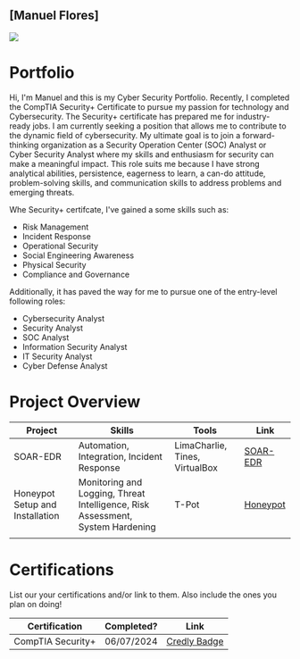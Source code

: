 ## [Manuel Flores] 

<a href="https://linkedin.com/in/manuelflores998"><img src="https://img.shields.io/badge/-LinkedIn-0072b1?&style=for-the-badge&logo=linkedin&logoColor=white" /></a>

# Portfolio

Hi, I'm Manuel and this is my Cyber Security Portfolio. Recently, I completed the CompTIA Security+ Certificate to pursue my passion for technology and Cybersecurity. The Security+ certificate has prepared me for industry-ready jobs. I am currently seeking a position that allows me to contribute to the dynamic field of cybersecurity. My ultimate goal is to join a forward-thinking organization as a Security Operation Center (SOC) Analyst or Cyber Security Analyst where my skills and enthusiasm for security can make a meaningful impact. This role suits me because I have strong analytical abilities, persistence, eagerness to learn, a can-do attitude, problem-solving skills, and communication skills to address problems and emerging threats.

Whe Security+ certifcate, I've gained a some skills such as: 

+ Risk Management 
+ Incident Response
+ Operational Security
+ Social Engineering Awareness
+ Physical Security 
+ Compliance and Governance

Additionally, it has paved the way for me to pursue one of the entry-level following roles:

+ Cybersecurity Analyst 
+ Security Analyst
+ SOC Analyst
+ Information Security Analyst
+ IT Security Analyst
+ Cyber Defense Analyst


# Project Overview 
|     Project     |                 Skills                |     Tools       |      Link       |
| --------------- | ------------------------------------- | --------------- | --------------- |
| SOAR-EDR  | Automation, Integration, Incident Response  | LimaCharlie, Tines, VirtualBox|  <a href="https://github.com/MannyFlrs/SOAR-EDR-Setup/tree/main">SOAR-EDR</a>   |
|  Honeypot Setup and Installation               |   Monitoring and Logging, Threat Intelligence, Risk Assessment, System Hardening                                    |       T-Pot          |  <a href="https://github.com/MannyFlrs/Honeypot-Setup-and-Installation">Honeypot</a>               |
|                 |                                       |                 |                 |


# Certifications 
List our your certifications and/or link to them. Also include the ones you plan on doing!

|     Certification     |               Completed?               |     Link       |
| --------------------  | -------------------------------------- | ---------------| 
| CompTIA Security+     |                06/07/2024                |     [Credly Badge](https://www.credly.com/badges/a5827888-d7f0-425b-84bb-d2a846370ea1/public_url)        | 
